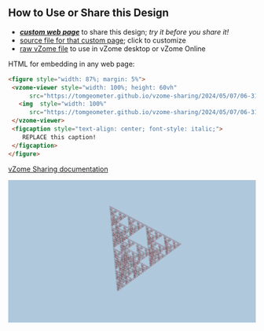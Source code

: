 
## How to Use or Share this Design

 - [***custom web page***][post] to share this design; *try it before you share it!*
 - [source file for that custom page][source]; click to customize
 - [raw vZome file][raw] to use in vZome desktop or vZome Online
 
 HTML for embedding in any web page:
 ```html
<figure style="width: 87%; margin: 5%">
  <vzome-viewer style="width: 100%; height: 60vh"
       src="https://tomgeometer.github.io/vzome-sharing/2024/05/07/06-31-15-Frac6/Frac6.vZome" >
    <img  style="width: 100%"
       src="https://tomgeometer.github.io/vzome-sharing/2024/05/07/06-31-15-Frac6/Frac6.png" >
  </vzome-viewer>
  <figcaption style="text-align: center; font-style: italic;">
     REPLACE this caption!
  </figcaption>
</figure>
 ```

[vZome Sharing documentation](https://vzome.github.io/vzome/sharing.html#how-it-works)

![Image](<Frac6.png>)


[post]: <https://tomgeometer.github.io/vzome-sharing/2024/05/07/Frac6-06-31-15.html>
[source]: <https://github.com/tomgeometer/vzome-sharing/edit/main/_posts/2024-05-07-Frac6-06-31-15.md>
[raw]: <https://raw.githubusercontent.com/tomgeometer/vzome-sharing/main/2024/05/07/06-31-15-Frac6/Frac6.vZome>